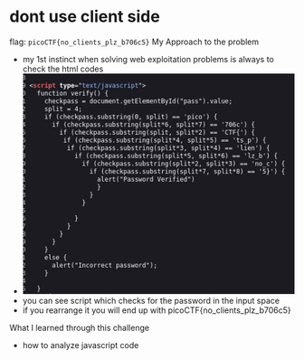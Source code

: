 # dont use client side

flag: `picoCTF{no_clients_plz_b706c5}`
My Approach to the problem
- my 1st instinct when solving web exploitation problems is always to check the html codes
- ![img_1.png](img_1.png)
- you can see script which checks for the password in the input space 
- if you rearrange it you will end up with picoCTF{no_clients_plz_b706c5}


What I learned through this challenge
- how to analyze javascript code